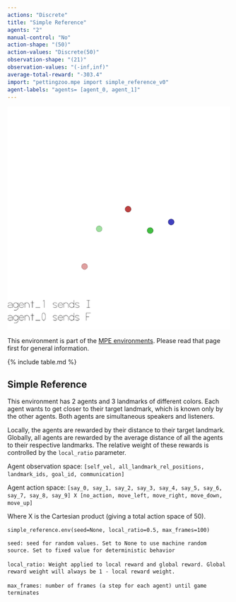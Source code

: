 ```yaml
---
actions: "Discrete"
title: "Simple Reference"
agents: "2"
manual-control: "No"
action-shape: "(50)"
action-values: "Discrete(50)"
observation-shape: "(21)"
observation-values: "(-inf,inf)"
average-total-reward: "-303.4"
import: "pettingzoo.mpe import simple_reference_v0"
agent-labels: "agents= [agent_0, agent_1]"
---
```


<div class="floatright" markdown="1">

![](mpe_simple_reference.gif)

This environment is part of the [MPE environments](../mpe). Please read that page first for general information.

{% include table.md %}

</div>

## Simple Reference


This environment has 2 agents and 3 landmarks of different colors. Each agent wants to get closer to their target landmark, which is known only by the other agents. Both agents are simultaneous speakers and listeners.

Locally, the agents are rewarded by their distance to their target landmark. Globally, all agents are rewarded by the average distance of all the agents to their respective landmarks. The relative weight of these rewards is controlled by the `local_ratio` parameter.

Agent observation space: `[self_vel, all_landmark_rel_positions, landmark_ids, goal_id, communication]`

Agent action space: `[say_0, say_1, say_2, say_3, say_4, say_5, say_6, say_7, say_8, say_9] X [no_action, move_left, move_right, move_down, move_up]`

Where X is the Cartesian product (giving a total action space of 50).


```
simple_reference.env(seed=None, local_ratio=0.5, max_frames=100)
```

```
seed: seed for random values. Set to None to use machine random source. Set to fixed value for deterministic behavior

local_ratio: Weight applied to local reward and global reward. Global reward weight will always be 1 - local reward weight.

max_frames: number of frames (a step for each agent) until game terminates
```
